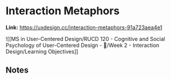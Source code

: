 # Interaction Metaphors
**Link:** https://uxdesign.cc/interaction-metaphors-91a723aea4e1

![[MS in User-Centered Design/RUCD 120 - Cognitive and Social Psychology of User-Centered Design - 💾/Week 2 - Interaction Design/Learning Objectives]]

## Notes
